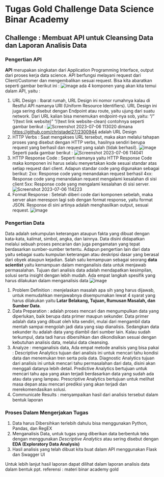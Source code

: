 # Tugas Gold Challenge Data Science Binar Academy
## Challenge : Membuat API untuk Cleansing Data dan Laporan Analisis Data
### Pengertian API
**API** merupakan singkatan dari Application Programming Interface, output dari proses kerja data science. API berfungsi melayani request dari Client/Customer dan mengembalikan sesuai request.
Bisa kita abaratkan seperti gambar berikut ini :
![image](https://github.com/christadel27/2300944_09_ADE_hate-speech_Challenge-Gold/assets/133072315/5f207ce2-0789-4d4d-b7ef-57324001165d)
ada 4 komponen yang akan kita temui dalam API, yaitu :
1. URL Design : Ibarat rumah, URL Design ini nomor rumahnya kalau di Restful API namanya URI (Uniform Resource Identifiers).
URL Design ini juga sering disebut dengan Endpoint atau route, yaitu ujung dari suatu network. Dari URL kalian bisa menemukan endpoint-nya sob, yaitu:
“/”
“/(text link website)”
“/(text link website-clean)
contohnya seperti gambar berikut :
![Screenshot 2023-07-06 113020](https://github.com/christadel27/2300944_09_ADE_hate-speech_Challenge-Gold/assets/133072315/ad41e206-73e1-40ad-b70c-35e2c563ef41)
dimana https://github.com/christadel27/2300944 adalah URL Design
2. HTTP Verbs : Saat mengakses URL tersebut, maka akan melalui tahapan proses yang disebut dengan HTTP verbs, hasilnya sendiri berupa request yang berhasil dan request yang salah (tidak berhasil).
![image](https://github.com/christadel27/2300944_09_ADE_hate-speech_Challenge-Gold/assets/133072315/be4c3338-e93b-4744-bb2c-eaaf8613d899)
Seperti pada gambar berikut :
![Screenshot 2023-07-06 114041](https://github.com/christadel27/2300944_09_ADE_hate-speech_Challenge-Gold/assets/133072315/d1bb4672-6968-4304-af3d-55d36d7e7e40)
4. HTTP Response Code : Seperti namanya yaitu HTTP Response Code maka komponen ini harus selalu menyertakan kode sesuai standar atas setiap request dari client. 
Adapun standar code yang digunakan sebagai berikut:
2xx: Response code yang menandakan request berhasil
4xx: Response code yang menandakan request mengalami kesalahan di sisi client
5xx: Response code yang mengalami kesalahan di sisi server.
![Screenshot 2023-07-06 114223](https://github.com/christadel27/2300944_09_ADE_hate-speech_Challenge-Gold/assets/133072315/ec4c2e7d-0624-4286-a2df-034c41cc14a3)
5. Format Response : Setelah diberi code dari komponen sebelah, maka server akan merespon lagi sob dengan format response, yaitu format JSON. 
Response di sini artinya adalah menghasilkan output, sesuai request. 
![image](https://github.com/christadel27/2300944_09_ADE_hate-speech_Challenge-Gold/assets/133072315/43de366d-dcfd-454b-8254-69fcfde44882)

### Pengertian Data
Data adalah sekumpulan keterangan ataupun fakta yang dibuat dengan kata-kata, kalimat, simbol, angka, dan lainnya. Data disini didapatkan melalui sebuah proses pencarian dan juga pengamatan yang tepat berdasarkan sumber-sumber tertentu. Adapun pengertian lain dari data yaitu sebagai suatu kumpulan keterangan atau deskripsi dasar yang berasal dari obyek ataupun kejadian.
Salah satu kemampuan sebagai seorang **data scientist** yaitu kemampuan dalam menganalisis data untuk menjawab permasalahan. Tujuan dari analisis data adalah mendapatkan kesimpilan, solusi serta insight dengan lebih mudah.
Ada empat langkah spesifik yang harus dilakukan dalam menganalisis data
![image](https://github.com/christadel27/2300944_09_ADE_hate-speech_Challenge-Gold/assets/133072315/d08634eb-1a72-48e9-922e-be8dc50494f5)
1. Problem Definition : menjelaskan masalah apa sih yang harus dijawab, untuk memudahkan menjawabnya disempurnakan lewat 4 syarat yang harus dilakukan yaitu **Latar Belakang, Tujuan, Rumusan Masalah, dan Sumber Data**.
2. Data Preparation : adalah proses mencari dan mengumpulkan data yang diperlukan, baik berupa data primer maupun sekunder. Data primer adalah data yang dibuat oleh kita sendiri, mulai dari mengambil data mentah sampai mengolah jadi data yang siap dianalisis.
Sedangkan data sekunder itu adalah data yang diambil dari sumber lain. Kalau sudah terkumpul, data tadi harus dibersihkan dan dikondisikan sesuai dengan kebutuhan analisis data, melalui data cleansing.
3. Analyze : menganalisis data, Ada empat metode analisis yang bisa pakai :
   Descriptive Analytics tujuan dari analisis ini untuk mencari tahu kondisi data dan menemukan tren serta pola data.
   Diagnostic Analytics tujuan dari analisis ini untuk mencari tahu permasalahan dari data, disini akan menggali datanya lebih detail.
   Predictive Analytics bertujuan untuk mencari tahu apa yang akan terjadi berdasarkan data yang sudah ada atau data yang lampau.
   Prescriptive Analytics bertujuan untuk melihat masa depan atau mencari prediksi yang akan terjadi dan merekomendasikan solusi.
4. Communicate Results : menyampaikan hasil dari analisis tersebut dalam bentuk laporan
   
### Proses Dalam Mengerjakan Tugas
1. Data harus Dibersihkan terlebih dahulu bisa menggunakan Python, Pandas, dan RegEX
2. Menganalisis Data, untuk tugas yang diberikan data berbentuk teks dengan menggunakan _Descriptive Analytics_ atau sering disebut dengan **EDA (Exploratory Data Analysis)**
3. Hasil analisis yang telah dibuat kita buat dalam API menggunakan Flask dan Swagger UI

Untuk lebih lanjut hasil laporan dapat dilihat dalam laporan analisis data dalam bentuk ppt.
referensi : materi binar academy gold
